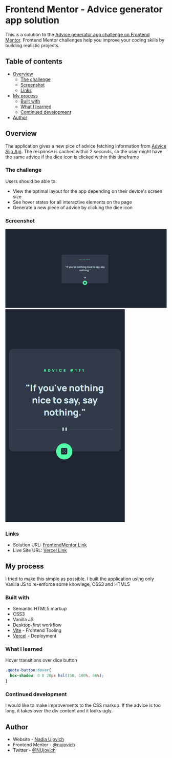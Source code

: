 # Frontend Mentor - Advice generator app solution

This is a solution to the [Advice generator app challenge on Frontend Mentor](https://www.frontendmentor.io/challenges/advice-generator-app-QdUG-13db). Frontend Mentor challenges help you improve your coding skills by building realistic projects.

## Table of contents

- [Overview](#overview)
  - [The challenge](#the-challenge)
  - [Screenshot](#screenshot)
  - [Links](#links)
- [My process](#my-process)
  - [Built with](#built-with)
  - [What I learned](#what-i-learned)
  - [Continued development](#continued-development)
- [Author](#author)

## Overview

The application gives a new pice of advice fetching information from [Advice Slip Api](https://api.adviceslip.com/). The response is cached within 2 seconds, so the user might have the same advice if the dice icon is clicked within this timeframe

### The challenge

Users should be able to:

- View the optimal layout for the app depending on their device's screen size
- See hover states for all interactive elements on the page
- Generate a new piece of advice by clicking the dice icon

### Screenshot

![Desktop View](./desktop-view.PNG)
![Mobile View](./mobile-view.PNG)

### Links

- Solution URL: [FrontendMentor Link](https://www.frontendmentor.io/solutions/advice-generator-app-solution-hSTxbOwH66)
- Live Site URL: [Vercel Link](https://advice-generator-app-ebon.vercel.app/)

## My process

I tried to make this simple as possible. I built the application using only Vanilla JS to re-enforce some knowlege, CSS3 and HTML5

### Built with

- Semantic HTML5 markup
- CSS3
- Vanilla JS
- Desktop-first workflow
- [Vite](https://vitejs.dev/) - Frontend Tooling
- [Vercel](https://vercel.com/) - Deployment

### What I learned

Hover transitions over dice button

```css
.quote-button:hover{
  box-shadow: 0 0 20px hsl(150, 100%, 66%);
}
```

### Continued development

I would like to make improvements to the CSS markup. If the advice is too long, it takes over the div content and it looks ugly.

## Author

- Website - [Nadia Ujovich](https://nujovich.github.io/portfolio/)
- Frontend Mentor - [@nujovich](https://www.frontendmentor.io/profile/nujovich)
- Twitter - [@NUjovich](https://www.twitter.com/NUjovich)
